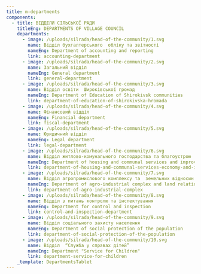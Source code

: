```yaml
---
title: m-departments
components:
  - title: ВІДДІЛИ СІЛЬСЬКОЇ РАДИ
    titleEng: DEPARTMENTS OF VILLAGE COUNCIL
    departments:
      - image: /uploads/silrada/head-of-the-community/1.svg
        name: Відділ бухгалтерського  обліку та звітності
        nameEng: Department of accounting and reporting
        link: accounting-department
      - image: /uploads/silrada/head-of-the-community/2.svg
        name: Загальний відділ
        nameEng: General department
        link: general-department
      - image: /uploads/silrada/head-of-the-community/3.svg
        name: Відділ освіти  Широківської громад
        nameEng: Department of Education of Shirokivsk communities
        link: department-of-education-of-shirokivska-hromada
      - image: /uploads/silrada/head-of-the-community/4.svg
        name: Фінансовий відділ
        nameEng: Financial department
        link: fiscal-department
      - image: /uploads/silrada/head-of-the-community/5.svg
        name: Юридичний відділ
        nameEng: Legal department
        link: legal-department
      - image: /uploads/silrada/head-of-the-community/6.svg
        name: Відділ житлово-комунального господарства та благоустрою
        nameEng: Department of housing and communal services and improvement
        link: department-of-housing-and-communal-services-economy-and-improvement
      - image: /uploads/silrada/head-of-the-community/7.svg
        name: Відділ агропромислового комплексу та  земельних відносин
        nameEng: Department of agro-industrial complex and land relations
        link: department-of-agro-industrial-complex
      - image: /uploads/silrada/head-of-the-community/8.svg
        name: Відділ з питань контролю та інспектування
        nameEng: Department for control and inspection
        link: control-and-inspection-department
      - image: /uploads/silrada/head-of-the-community/9.svg
        name: Відділ соціального захисту населення
        nameEng: Department of social protection of the population
        link: department-of-social-protection-of-the-population
      - image: /uploads/silrada/head-of-the-community/10.svg
        name: Відділ  “Служба у справах дітей”
        nameEng: Department "Service for Children"
        link: department-service-for-children
    _template: DepartmentsTablet
---
```


